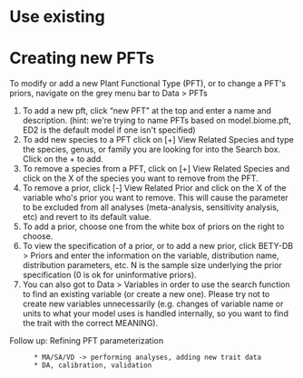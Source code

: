 # Use existing

# Creating new PFTs

To modify or add a new Plant Functional Type (PFT), or to change a PFT's priors, navigate 
on the grey menu bar to Data > PFTs 
1. To add a new pft, click “new PFT” at the top and enter a name and description. (hint: 
we're trying to name PFTs based on model.biome.pft, ED2 is the default model if one 
isn't specified) 
2. To add new species to a PFT click on [+] View Related Species and type the species, 
genus, or family you are looking for into the Search box. Click on the + to add. 
3. To remove a species from a PFT, click on [+] View Related Species and click on the X 
of the species you want to remove from the PFT. 
4. To remove a prior, click [-] View Related Prior and click on the X of the variable who's 
prior you want to remove. This will cause the parameter to be excluded from all 
analyses (meta-analysis, sensitivity analysis, etc) and revert to its default value. 
5. To add a prior, choose one from the white box of priors on the right to choose. 
6. To view the specification of a prior, or to add a new prior, click BETY-DB > Priors and 
enter the information on the variable, distribution name, distribution parameters, etc. N 
is the sample size underlying the prior specification (0 is ok for uninformative priors). 
7. You can also got to Data > Variables in order to use the search function to find an 
existing variable (or create a new one). Please try not to create new variables 
unnecessarily (e.g. changes of variable name or units to what your model uses is handled 
internally, so you want to find the trait with the correct MEANING).

Follow up: Refining PFT parameterization

          * MA/SA/VD -> performing analyses, adding new trait data
          * DA, calibration, validation
